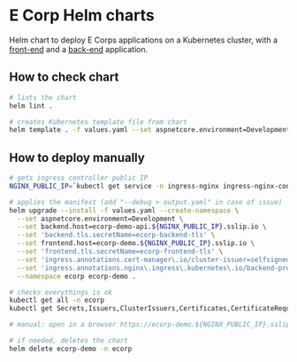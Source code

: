 # E Corp Helm charts

Helm chart to deploy E Corps applications on a Kubernetes cluster, with a [front-end](https://github.com/devpro/ecorp-frontend-demo) and a [back-end](https://github.com/devpro/ecorp-backend-demo) application.

## How to check chart

```bash
# lints the chart
helm lint .

# creates Kubernetes template file from chart
helm template . -f values.yaml --set aspnetcore.environment=Development > temp.yaml
```

## How to deploy manually

```bash
# gets ingress controller public IP
NGINX_PUBLIC_IP=`kubectl get service -n ingress-nginx ingress-nginx-controller --output jsonpath='{.status.loadBalancer.ingress[0].ip}'`

# applies the manifest (add "--debug > output.yaml" in case of issue)
helm upgrade --install -f values.yaml --create-namespace \
  --set aspnetcore.environment=Development \
  --set backend.host=ecorp-demo-api.${NGINX_PUBLIC_IP}.sslip.io \
  --set 'backend.tls.secretName=ecorp-backend-tls' \
  --set frontend.host=ecorp-demo.${NGINX_PUBLIC_IP}.sslip.io \
  --set 'frontend.tls.secretName=ecorp-frontend-tls' \
  --set 'ingress.annotations.cert-manager\.io/cluster-issuer=selfsigned-cluster-issuer' \
  --set 'ingress.annotations.nginx\.ingress\.kubernetes\.io/backend-protocol="HTTPS"' \
  --namespace ecorp ecorp-demo .

# checks everythings is ok
kubectl get all -n ecorp
kubectl get Secrets,Issuers,ClusterIssuers,Certificates,CertificateRequests,Orders,Challenges -n ecorp

# manual: open in a browser https://ecorp-demo.${NGINX_PUBLIC_IP}.sslip.io and https://ecorp-demo-api.${NGINX_PUBLIC_IP}.sslip.io/swagger

# if needed, deletes the chart
helm delete ecorp-demo -n ecorp
```
